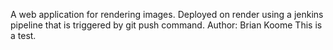 
A web application for rendering images. Deployed on render using a jenkins pipeline that is triggered by git push command.
Author: Brian Koome
This is a test.